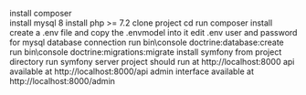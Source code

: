 install composer <br/>
install mysql 8
install php >= 7.2
clone project
cd <project directory>
run composer install
create a .env file and copy the .envmodel into it
edit .env user and password for mysql database connection
run bin\console doctrine:database:create
run bin\console doctrine:migrations:migrate
install symfony
from project directory run symfony server
project should run at http://localhost:8000
api available at http://localhost:8000/api
admin interface available at http://localhost:8000/admin
